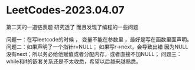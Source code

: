 # LeetCodes-2023.04.07
第二天的一道链表题 研究透了 而且发现了编程的一些问题

问题一：在写leetcode的时候 ， 变量不能在参数里 ，最好是写在函数里面声明。
问题二：如果声明了一个指针r=NULL； 如果写r->next，会导致出错 因为NULL没有next；所以务必给他赋值或者分配内存，或者直接不加NULL；
问题三：while和if的嵌套关系还是不太收悉，希望以后越来越熟悉。
